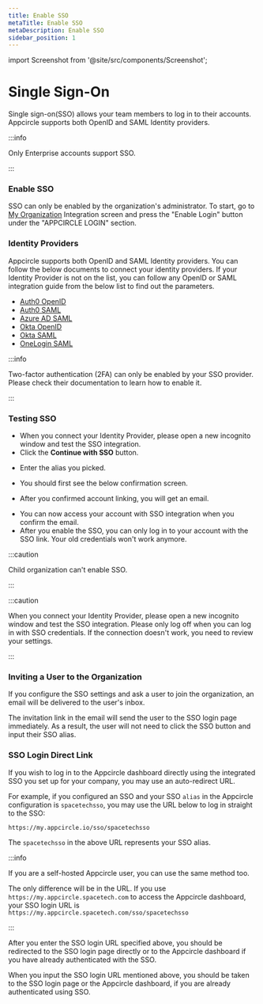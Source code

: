 ```yaml
---
title: Enable SSO
metaTitle: Enable SSO
metaDescription: Enable SSO
sidebar_position: 1
---
```


import Screenshot from '@site/src/components/Screenshot';

# Single Sign-On

Single sign-on(SSO) allows your team members to log in to their accounts.
Appcircle supports both OpenID and SAML Identity providers.

:::info

Only Enterprise accounts support SSO.

:::

### Enable SSO

SSO can only be enabled by the organization's administrator. To start, go to [My Organization](../my-organization.md) Integration screen and press the "Enable Login" button under the "APPCIRCLE LOGIN" section.

### Identity Providers

Appcircle supports both OpenID and SAML Identity providers. You can follow the below documents to connect your identity providers. If your Identity Provider is not on the list, you can follow any OpenID or SAML integration guide from the below list to find out the parameters.

- [Auth0 OpenID](./auth-openid.md)
- [Auth0 SAML](./auth-saml.md)
- [Azure AD SAML](./azure-saml.md)
- [Okta OpenID](./okta-openid.md)
- [Okta SAML](./okta-saml.md)
- [OneLogin SAML](./onelogin-saml.md)

:::info

Two-factor authentication (2FA) can only be enabled by your SSO provider. Please check their documentation to learn how to enable it.

:::

### Testing SSO

- When you connect your Identity Provider, please open a new incognito window and test the SSO integration.
- Click the **Continue with SSO** button.

<Screenshot url='https://cdn.appcircle.io/docs/assets/sso-loginbutton.png' />

- Enter the alias you picked.

<Screenshot url="https://cdn.appcircle.io/docs/assets/sso-alias.png" />

- You should first see the below confirmation screen.

<Screenshot url='https://cdn.appcircle.io/docs/assets/sso-linkaccount.png' />

- After you confirmed account linking, you will get an email.

<Screenshot url='https://cdn.appcircle.io/docs/assets/sso-confirmlink.png' />

- You can now access your account with SSO integration when you confirm the email.
- After you enable the SSO, you can only log in to your account with the SSO link. Your old credentials won't work anymore.

:::caution

Child organization can't enable SSO.

:::

:::caution

When you connect your Identity Provider, please open a new incognito window and test the SSO integration. Please only log off when you can log in with SSO credentials. If the connection doesn't work, you need to review your settings.

:::

### Inviting a User to the Organization

If you configure the SSO settings and ask a user to join the organization, an email will be delivered to the user's inbox.

The invitation link in the email will send the user to the SSO login page immediately. As a result, the user will not need to click the SSO button and input their SSO alias.

### SSO Login Direct Link

If you wish to log in to the Appcircle dashboard directly using the integrated SSO you set up for your company, you may use an auto-redirect URL.

For example, if you configured an SSO and your SSO `alias` in the Appcircle configuration is `spacetechsso`, you may use the URL below to log in straight to the SSO:

```URL
https://my.appcircle.io/sso/spacetechsso
```

The `spacetechsso` in the above URL represents your SSO alias.

:::info

If you are a self-hosted Appcircle user, you can use the same method too.

The only difference will be in the URL. If you use `https://my.appcircle.spacetech.com` to access the Appcircle dashboard, your SSO login URL is `https://my.appcircle.spacetech.com/sso/spacetechsso`

:::

After you enter the SSO login URL specified above, you should be redirected to the SSO login page directly or to the Appcircle dashboard if you have already authenticated with the SSO.

When you input the SSO login URL mentioned above, you should be taken to the SSO login page or the Appcircle dashboard, if you are already authenticated using SSO.
